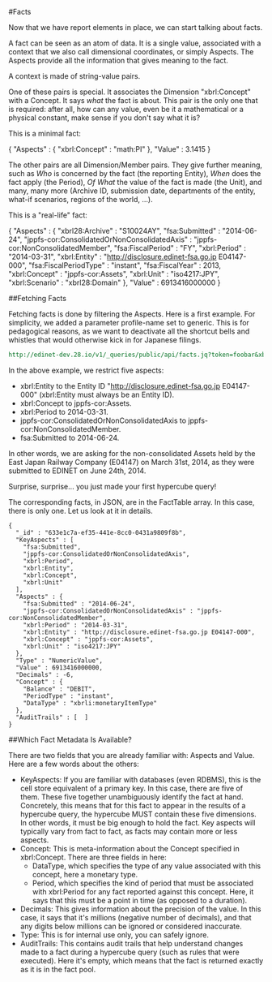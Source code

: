 #Facts

Now that we have report elements in place, we can start talking about facts.

A fact can be seen as an atom of data. It is a single value, associated with a context that we also call dimensional coordinates, or simply Aspects. The Aspects provide all the information that gives meaning to the fact.

A context is made of string-value pairs.

One of these pairs is special. It associates the Dimension "xbrl:Concept" with a Concept. It says *what* the fact is about. This pair is the only one that is required: after all, how can any value, even be it a mathematical or a physical constant, make sense if you don't say what it is?

This is a minimal fact:

{
  "Aspects" : {
    "xbrl:Concept" : "math:PI"
  },
  "Value" : 3.1415
}

The other pairs are all Dimension/Member pairs. They give further meaning, such as *Who* is concerned by the fact (the reporting Entity), *When* does the fact apply (the Period), *Of What* the value of the fact is made (the Unit), and many, many more (Archive ID, submission date, departments of the entity, what-if scenarios, regions of the world, ...).

This is a "real-life" fact:

{
  "Aspects" : {
    "xbrl28:Archive" : "S10024AY",
    "fsa:Submitted" : "2014-06-24",
    "jppfs-cor:ConsolidatedOrNonConsolidatedAxis" : "jppfs-cor:NonConsolidatedMember",
    "fsa:FiscalPeriod" : "FY",
    "xbrl:Period" : "2014-03-31",
    "xbrl:Entity" : "http://disclosure.edinet-fsa.go.jp E04147-000",
    "fsa:FiscalPeriodType" : "instant",
    "fsa:FiscalYear" : 2013,
    "xbrl:Concept" : "jppfs-cor:Assets",
    "xbrl:Unit" : "iso4217:JPY",
    "xbrl:Scenario" : "xbrl28:Domain"
  },
  "Value" : 6913416000000
}

##Fetching Facts

Fetching facts is done by filtering the Aspects. Here is a first example. For simplicity, we added a parameter profile-name set to generic. This is for pedagogical reasons, as we want to deactivate all the shortcut bells and whistles that would otherwise kick in for Japanese filings.

```REST
http://edinet-dev.28.io/v1/_queries/public/api/facts.jq?token=foobar&xbrl:Entity=http://disclosure.edinet-fsa.go.jp%20E04147-000&xbrl:Concept=jppfs-cor:Assets&jppfs-cor:ConsolidatedOrNonConsolidatedAxis=jppfs-cor:NonConsolidatedMember&fsa:Submitted=2014-06-24&xbrl:Period=2014-03-31&profile-name=generic
```

In the above example, we restrict five aspects:
- xbrl:Entity to the Entity ID "http://disclosure.edinet-fsa.go.jp E04147-000" (xbrl:Entity must always be an Entity ID).
- xbrl:Concept to jppfs-cor:Assets.
- xbrl:Period to 2014-03-31.
- jppfs-cor:ConsolidatedOrNonConsolidatedAxis to jppfs-cor:NonConsolidatedMember.
- fsa:Submitted to 2014-06-24.

In other words, we are asking for the non-consolidated Assets held by the East Japan Railway Company (E04147) on March 31st, 2014, as they were submitted to EDINET on June 24th, 2014.

Surprise, surprise... you just made your first hypercube query!

The corresponding facts, in JSON, are in the FactTable array. In this case, there is only one. Let us look at it in details.

    {
      "_id" : "633e1c7a-ef35-441e-8cc0-0431a9809f8b",
      "KeyAspects" : [
        "fsa:Submitted",
        "jppfs-cor:ConsolidatedOrNonConsolidatedAxis",
        "xbrl:Period",
        "xbrl:Entity",
        "xbrl:Concept",
        "xbrl:Unit"
      ],
      "Aspects" : {
        "fsa:Submitted" : "2014-06-24",
        "jppfs-cor:ConsolidatedOrNonConsolidatedAxis" : "jppfs-cor:NonConsolidatedMember",
        "xbrl:Period" : "2014-03-31",
        "xbrl:Entity" : "http://disclosure.edinet-fsa.go.jp E04147-000",
        "xbrl:Concept" : "jppfs-cor:Assets",
        "xbrl:Unit" : "iso4217:JPY"
      },
      "Type" : "NumericValue",
      "Value" : 6913416000000,
      "Decimals" : -6,
      "Concept" : {
        "Balance" : "DEBIT",
        "PeriodType" : "instant",
        "DataType" : "xbrli:monetaryItemType"
      },
      "AuditTrails" : [  ]
    }

##Which Fact Metadata Is Available?

There are two fields that you are already familiar with: Aspects and Value. Here are a few words about the others:

- KeyAspects: If you are familiar with databases (even RDBMS), this is the cell store equivalent of a primary key. In this case, there are five of them. These five together unambiguously identify the fact at hand. Concretely, this means that for this fact to appear in the results of a hypercube query, the hypercube MUST contain these five dimensions. In other words, it must be big enough to hold the fact. Key aspects will typically vary from fact to fact, as facts may contain more or less aspects.
- Concept: This is meta-information about the Concept specified in xbrl:Concept. There are three fields in here:
  - DataType, which specifies the type of any value associated with this concept, here a monetary type.
  - Period, which specifies the kind of period that must be associated with xbrl:Period for any fact reported against this concept. Here, it says that this must be a point in time (as opposed to a duration).
- Decimals: This gives information about the precision of the value. In this case, it says that it's millions (negative number of decimals), and that any digits below millions can be ignored or considered inaccurate.
- Type: This is for internal use only, you can safely ignore.
- AuditTrails: This contains audit trails that help understand changes made to a fact during a hypercube query (such as rules that were executed). Here it's empty, which means that the fact is returned exactly as it is in the fact pool.
